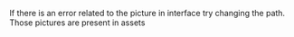 If there is an error related to the picture in interface try changing the path. Those pictures are present in assets
